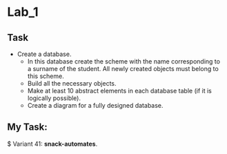 # Lab_1

## Task

- Create a database.
  - In this database create the scheme with the name corresponding to a surname of the student. All newly created objects must belong to this scheme.
  - Build all the necessary objects.
  - Make at least 10 abstract elements in each database table (if it is logically possible).
  - Create a diagram for a fully designed database.

## My Task:

 $ Variant 41: **snack-automates**.
